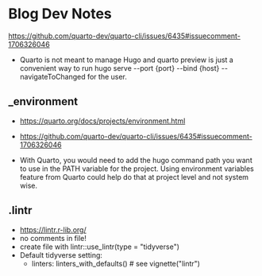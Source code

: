 # Blog Dev Notes

https://github.com/quarto-dev/quarto-cli/issues/6435#issuecomment-1706326046
- Quarto is not meant to manage Hugo and quarto preview is just a convenient way to run hugo serve --port {port} --bind {host} --navigateToChanged for the user.


## _environment
- https://quarto.org/docs/projects/environment.html
- https://github.com/quarto-dev/quarto-cli/issues/6435#issuecomment-1706326046

- With Quarto, you would need to add the hugo command path you want to use in the PATH variable for the project. Using environment variables feature from Quarto could help do that at project level and not system wise.

## .lintr
- https://lintr.r-lib.org/
- no comments in file!
- create file with lintr::use_lintr(type = "tidyverse")
- Default tidyverse setting:
  - linters: linters_with_defaults() # see vignette("lintr")


